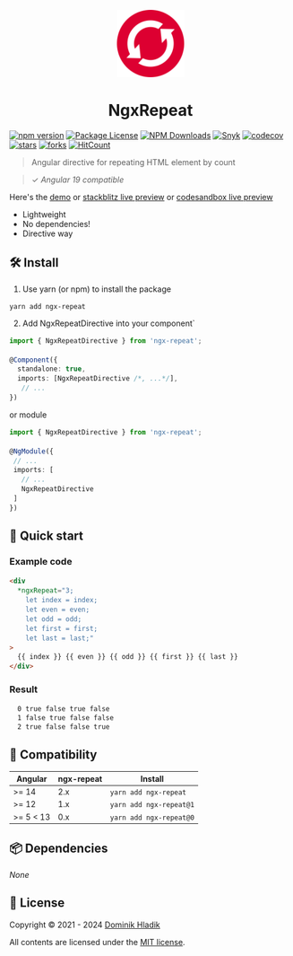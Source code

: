 <p align="center">
  <a href="https://github.com/Celtian/ngx-repeat" target="blank"><img src="assets/logo.svg?sanitize=true" alt="" width="120"></a>
  <h1 align="center">NgxRepeat</h1>
</p>

[![npm version](https://badge.fury.io/js/ngx-repeat.svg)](https://badge.fury.io/js/ngx-repeat)
[![Package License](https://img.shields.io/npm/l/ngx-repeat.svg)](https://www.npmjs.com/ngx-repeat)
[![NPM Downloads](https://img.shields.io/npm/dm/ngx-repeat.svg)](https://www.npmjs.com/ngx-repeat)
[![Snyk](https://snyk.io/advisor/npm-package/ngx-repeat/badge.svg)](https://snyk.io/advisor/npm-package/ngx-repeat)
[![codecov](https://codecov.io/gh/Celtian/ngx-repeat/branch/master/graph/badge.svg?token=1IRUKIKM0D)](https://codecov.io/gh/celtian/ngx-repeat/)
[![stars](https://badgen.net/github/stars/celtian/ngx-repeat)](https://github.com/celtian/ngx-repeat/)
[![forks](https://badgen.net/github/forks/celtian/ngx-repeat)](https://github.com/celtian/ngx-repeat/)
[![HitCount](http://hits.dwyl.com/celtian/ngx-repeat.svg)](http://hits.dwyl.com/celtian/ngx-repeat)

> Angular directive for repeating HTML element by count

> ✓ _Angular 19 compatible_

Here's the [demo](http://celtian.github.io/ngx-repeat/) or [stackblitz live preview](https://stackblitz.com/edit/ngx-repeat) or [codesandbox live preview](https://codesandbox.io/s/ngx-repeat-bew8f)

- Lightweight
- No dependencies!
- Directive way

## 🛠️ Install

1. Use yarn (or npm) to install the package

```terminal
yarn add ngx-repeat
```

2. Add NgxRepeatDirective into your component`

```typescript
import { NgxRepeatDirective } from 'ngx-repeat';

@Component({
  standalone: true,
  imports: [NgxRepeatDirective /*, ...*/],
   // ...
})
```

or module

```typescript
import { NgxRepeatDirective } from 'ngx-repeat';

@NgModule({
 // ...
 imports: [
   // ...
   NgxRepeatDirective
 ]
})
```

## 🚀 Quick start

### Example code

```html
<div
  *ngxRepeat="3; 
    let index = index;
    let even = even;
    let odd = odd;
    let first = first;
    let last = last;"
>
  {{ index }} {{ even }} {{ odd }} {{ first }} {{ last }}
</div>
```

### Result

```code
  0 true false true false
  1 false true false false
  2 true false false true
```

## 🔧 Compatibility

| Angular   | ngx-repeat | Install                 |
| --------- | ---------- | ----------------------- |
| >= 14     | 2.x        | `yarn add ngx-repeat  ` |
| >= 12     | 1.x        | `yarn add ngx-repeat@1` |
| >= 5 < 13 | 0.x        | `yarn add ngx-repeat@0` |

## 📦 Dependencies

_None_

## 🪪 License

Copyright &copy; 2021 - 2024 [Dominik Hladik](https://github.com/Celtian)

All contents are licensed under the [MIT license].

[mit license]: LICENSE
